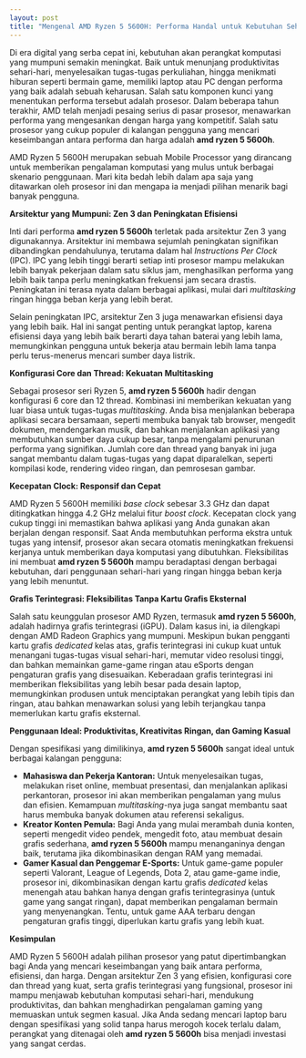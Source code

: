 ```yaml
---
layout: post
title: "Mengenal AMD Ryzen 5 5600H: Performa Handal untuk Kebutuhan Sehari-hari dan Gaming Ringan"
---
```


Di era digital yang serba cepat ini, kebutuhan akan perangkat komputasi yang mumpuni semakin meningkat. Baik untuk menunjang produktivitas sehari-hari, menyelesaikan tugas-tugas perkuliahan, hingga menikmati hiburan seperti bermain game, memiliki laptop atau PC dengan performa yang baik adalah sebuah keharusan. Salah satu komponen kunci yang menentukan performa tersebut adalah prosesor. Dalam beberapa tahun terakhir, AMD telah menjadi pesaing serius di pasar prosesor, menawarkan performa yang mengesankan dengan harga yang kompetitif. Salah satu prosesor yang cukup populer di kalangan pengguna yang mencari keseimbangan antara performa dan harga adalah **amd ryzen 5 5600h**.

AMD Ryzen 5 5600H merupakan sebuah Mobile Processor yang dirancang untuk memberikan pengalaman komputasi yang mulus untuk berbagai skenario penggunaan. Mari kita bedah lebih dalam apa saja yang ditawarkan oleh prosesor ini dan mengapa ia menjadi pilihan menarik bagi banyak pengguna.

**Arsitektur yang Mumpuni: Zen 3 dan Peningkatan Efisiensi**

Inti dari performa **amd ryzen 5 5600h** terletak pada arsitektur Zen 3 yang digunakannya. Arsitektur ini membawa sejumlah peningkatan signifikan dibandingkan pendahulunya, terutama dalam hal *Instructions Per Clock* (IPC). IPC yang lebih tinggi berarti setiap inti prosesor mampu melakukan lebih banyak pekerjaan dalam satu siklus jam, menghasilkan performa yang lebih baik tanpa perlu meningkatkan frekuensi jam secara drastis. Peningkatan ini terasa nyata dalam berbagai aplikasi, mulai dari *multitasking* ringan hingga beban kerja yang lebih berat.

Selain peningkatan IPC, arsitektur Zen 3 juga menawarkan efisiensi daya yang lebih baik. Hal ini sangat penting untuk perangkat laptop, karena efisiensi daya yang lebih baik berarti daya tahan baterai yang lebih lama, memungkinkan pengguna untuk bekerja atau bermain lebih lama tanpa perlu terus-menerus mencari sumber daya listrik.

**Konfigurasi Core dan Thread: Kekuatan Multitasking**

Sebagai prosesor seri Ryzen 5, **amd ryzen 5 5600h** hadir dengan konfigurasi 6 core dan 12 thread. Kombinasi ini memberikan kekuatan yang luar biasa untuk tugas-tugas *multitasking*. Anda bisa menjalankan beberapa aplikasi secara bersamaan, seperti membuka banyak tab browser, mengedit dokumen, mendengarkan musik, dan bahkan menjalankan aplikasi yang membutuhkan sumber daya cukup besar, tanpa mengalami penurunan performa yang signifikan. Jumlah core dan thread yang banyak ini juga sangat membantu dalam tugas-tugas yang dapat diparalelkan, seperti kompilasi kode, rendering video ringan, dan pemrosesan gambar.

**Kecepatan Clock: Responsif dan Cepat**

AMD Ryzen 5 5600H memiliki *base clock* sebesar 3.3 GHz dan dapat ditingkatkan hingga 4.2 GHz melalui fitur *boost clock*. Kecepatan clock yang cukup tinggi ini memastikan bahwa aplikasi yang Anda gunakan akan berjalan dengan responsif. Saat Anda membutuhkan performa ekstra untuk tugas yang intensif, prosesor akan secara otomatis meningkatkan frekuensi kerjanya untuk memberikan daya komputasi yang dibutuhkan. Fleksibilitas ini membuat **amd ryzen 5 5600h** mampu beradaptasi dengan berbagai kebutuhan, dari penggunaan sehari-hari yang ringan hingga beban kerja yang lebih menuntut.

**Grafis Terintegrasi: Fleksibilitas Tanpa Kartu Grafis Eksternal**

Salah satu keunggulan prosesor AMD Ryzen, termasuk **amd ryzen 5 5600h**, adalah hadirnya grafis terintegrasi (iGPU). Dalam kasus ini, ia dilengkapi dengan AMD Radeon Graphics yang mumpuni. Meskipun bukan pengganti kartu grafis *dedicated* kelas atas, grafis terintegrasi ini cukup kuat untuk menangani tugas-tugas visual sehari-hari, memutar video resolusi tinggi, dan bahkan memainkan game-game ringan atau eSports dengan pengaturan grafis yang disesuaikan. Keberadaan grafis terintegrasi ini memberikan fleksibilitas yang lebih besar pada desain laptop, memungkinkan produsen untuk menciptakan perangkat yang lebih tipis dan ringan, atau bahkan menawarkan solusi yang lebih terjangkau tanpa memerlukan kartu grafis eksternal.

**Penggunaan Ideal: Produktivitas, Kreativitas Ringan, dan Gaming Kasual**

Dengan spesifikasi yang dimilikinya, **amd ryzen 5 5600h** sangat ideal untuk berbagai kalangan pengguna:

*   **Mahasiswa dan Pekerja Kantoran:** Untuk menyelesaikan tugas, melakukan riset online, membuat presentasi, dan menjalankan aplikasi perkantoran, prosesor ini akan memberikan pengalaman yang mulus dan efisien. Kemampuan *multitasking*-nya juga sangat membantu saat harus membuka banyak dokumen atau referensi sekaligus.
*   **Kreator Konten Pemula:** Bagi Anda yang mulai merambah dunia konten, seperti mengedit video pendek, mengedit foto, atau membuat desain grafis sederhana, **amd ryzen 5 5600h** mampu menanganinya dengan baik, terutama jika dikombinasikan dengan RAM yang memadai.
*   **Gamer Kasual dan Penggemar E-Sports:** Untuk game-game populer seperti Valorant, League of Legends, Dota 2, atau game-game indie, prosesor ini, dikombinasikan dengan kartu grafis *dedicated* kelas menengah atau bahkan hanya dengan grafis terintegrasinya (untuk game yang sangat ringan), dapat memberikan pengalaman bermain yang menyenangkan. Tentu, untuk game AAA terbaru dengan pengaturan grafis tinggi, diperlukan kartu grafis yang lebih kuat.

**Kesimpulan**

AMD Ryzen 5 5600H adalah pilihan prosesor yang patut dipertimbangkan bagi Anda yang mencari keseimbangan yang baik antara performa, efisiensi, dan harga. Dengan arsitektur Zen 3 yang efisien, konfigurasi core dan thread yang kuat, serta grafis terintegrasi yang fungsional, prosesor ini mampu menjawab kebutuhan komputasi sehari-hari, mendukung produktivitas, dan bahkan menghadirkan pengalaman gaming yang memuaskan untuk segmen kasual. Jika Anda sedang mencari laptop baru dengan spesifikasi yang solid tanpa harus merogoh kocek terlalu dalam, perangkat yang ditenagai oleh **amd ryzen 5 5600h** bisa menjadi investasi yang sangat cerdas.

